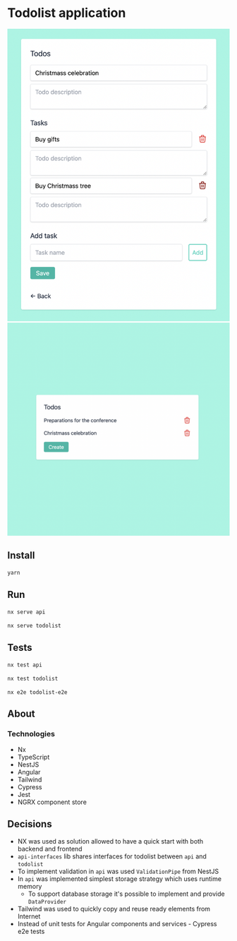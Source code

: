 # Todolist application

![list](https://github.com/ydmitry/todolist-nx-angular-nestjs/blob/main/screen1.png?raw=true)
![form](https://github.com/ydmitry/todolist-nx-angular-nestjs/blob/main/screen2.png?raw=true)

## Install

`yarn`

## Run

`nx serve api`

`nx serve todolist`

## Tests

`nx test api`

`nx test todolist`

`nx e2e todolist-e2e`

## About

### Technologies

* Nx
* TypeScript
* NestJS
* Angular
* Tailwind
* Cypress
* Jest
* NGRX component store

## Decisions

* NX was used as solution allowed to have a quick start with both backend and frontend
* `api-interfaces` lib shares interfaces for todolist between `api` and `todolist`
* To implement validation in `api` was used `ValidationPipe` from NestJS
* In `api` was implemented simplest storage strategy which uses runtime memory
  * To support database storage it's possible to implement and provide `DataProvider`
* Tailwind was used to quickly copy and reuse ready elements from Internet
* Instead of unit tests for Angular components and services - Cypress e2e tests
